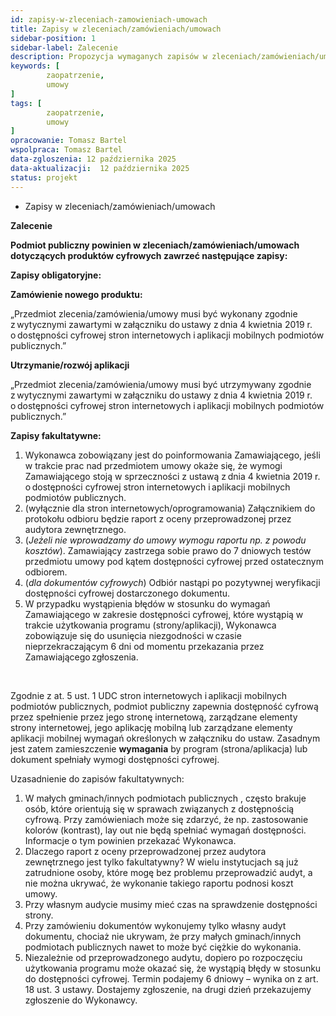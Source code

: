 ```yaml
---
id: zapisy-w-zleceniach-zamowieniach-umowach
title: Zapisy w zleceniach/zamówieniach/umowach
sidebar-position: 1
sidebar-label: Zalecenie 
description: Propozycja wymaganych zapisów w zleceniach/zamówieniach/umowach dotyczących produktów cyfrowych
keywords: [
        zaopatrzenie,
		umowy
]
tags: [
        zaopatrzenie,
		umowy
]
opracowanie: Tomasz Bartel
wspolpraca: Tomasz Bartel
data-zgloszenia: 12 października 2025
data-aktualizacji:  12 października 2025
status: projekt
---
```


* Zapisy w zleceniach/zamówieniach/umowach

**Zalecenie**

**Podmiot publiczny powinien w zleceniach/zamówieniach/umowach dotyczących produktów cyfrowych zawrzeć następujące zapisy:**

**Zapisy obligatoryjne:**

**Zamówienie nowego produktu:**

„Przedmiot zlecenia/zamówienia/umowy musi być wykonany zgodnie z wytycznymi zawartymi w załączniku do ustawy z dnia 4 kwietnia 2019 r. o dostępności cyfrowej stron internetowych i aplikacji mobilnych podmiotów publicznych.”

**Utrzymanie/rozwój aplikacji**

„Przedmiot zlecenia/zamówienia/umowy musi być utrzymywany zgodnie z wytycznymi zawartymi w załączniku do ustawy z dnia 4 kwietnia 2019 r. o dostępności cyfrowej stron internetowych i aplikacji mobilnych podmiotów publicznych.”

**Zapisy fakultatywne:**

1. Wykonawca zobowiązany jest do poinformowania Zamawiającego, jeśli w trakcie prac nad przedmiotem umowy okaże się, że wymogi Zamawiającego stoją w sprzeczności z ustawą z dnia 4 kwietnia 2019 r. o dostępności cyfrowej stron internetowych i aplikacji mobilnych podmiotów publicznych.
2. (wyłącznie dla stron internetowych/oprogramowania) Załącznikiem do protokołu odbioru będzie raport z oceny przeprowadzonej przez audytora zewnętrznego.
3. (_Jeżeli nie wprowadzamy do umowy wymogu raportu np. z powodu kosztów_). Zamawiający zastrzega sobie prawo do 7 dniowych testów przedmiotu umowy pod kątem dostępności cyfrowej przed ostatecznym odbiorem.
4. (_dla dokumentów cyfrowych_) Odbiór nastąpi po pozytywnej weryfikacji dostępności cyfrowej dostarczonego dokumentu.
5. W przypadku wystąpienia błędów w stosunku do wymagań Zamawiającego w zakresie dostępności cyfrowej, które wystąpią w trakcie użytkowania programu (strony/aplikacji), Wykonawca zobowiązuje się do usunięcia niezgodności w czasie nieprzekraczającym 6 dni od momentu przekazania przez Zamawiającego zgłoszenia.

&nbsp;

Zgodnie z at. 5 ust. 1 UDC stron internetowych i aplikacji mobilnych podmiotów publicznych, podmiot publiczny zapewnia dostępność cyfrową przez spełnienie przez jego stronę internetową, zarządzane elementy strony internetowej, jego aplikację mobilną lub zarządzane elementy aplikacji mobilnej wymagań określonych w załączniku do ustaw. Zasadnym jest zatem zamieszczenie **wymagania** by program (strona/aplikacja) lub dokument spełniały wymogi dostępności cyfrowej.

Uzasadnienie do zapisów fakultatywnych:

1. W małych gminach/innych podmiotach publicznych , często brakuje osób, które orientują się w sprawach związanych z dostępnością cyfrową. Przy zamówieniach może się zdarzyć, że np. zastosowanie kolorów (kontrast), lay out nie będą spełniać wymagań dostępności. Informacje o tym powinien przekazać Wykonawca.
2. Dlaczego raport z oceny przeprowadzonej przez audytora zewnętrznego jest tylko fakultatywny? W wielu instytucjach są już zatrudnione osoby, które mogę bez problemu przeprowadzić audyt, a nie można ukrywać, że wykonanie takiego raportu podnosi koszt umowy.
3. Przy własnym audycie musimy mieć czas na sprawdzenie dostępności strony.
4. Przy zamówieniu dokumentów wykonujemy tylko własny audyt dokumentu, chociaż nie ukrywam, że przy małych gminach/innych podmiotach publicznych nawet to może być ciężkie do wykonania.
5. Niezależnie od przeprowadzonego audytu, dopiero po rozpoczęciu użytkowania programu może okazać się, że wystąpią błędy w stosunku do dostępności cyfrowej. Termin podajemy 6 dniowy – wynika on z art. 18 ust. 3 ustawy. Dostajemy zgłoszenie, na drugi dzień przekazujemy zgłoszenie do Wykonawcy.

